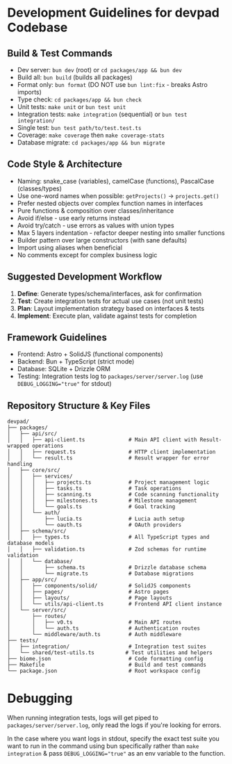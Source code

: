 # Development Guidelines for devpad Codebase

## Build & Test Commands
- Dev server: `bun dev` (root) or `cd packages/app && bun dev`
- Build all: `bun build` (builds all packages)
- Format only: `bun format` (DO NOT use `bun lint:fix` - breaks Astro imports)
- Type check: `cd packages/app && bun check`
- Unit tests: `make unit` or `bun test unit`
- Integration tests: `make integration` (sequential) or `bun test integration/`
- Single test: `bun test path/to/test.test.ts`
- Coverage: `make coverage` then `make coverage-stats`
- Database migrate: `cd packages/app && bun migrate`

## Code Style & Architecture
- Naming: snake_case (variables), camelCase (functions), PascalCase (classes/types)
- Use one-word names when possible: `getProjects()` → `projects.get()`
- Prefer nested objects over complex function names in interfaces
- Pure functions & composition over classes/inheritance
- Avoid if/else - use early returns instead
- Avoid try/catch - use errors as values with union types
- Max 5 layers indentation - refactor deeper nesting into smaller functions
- Builder pattern over large constructors (with sane defaults)
- Import using aliases when beneficial
- No comments except for complex business logic

## Suggested Development Workflow
1. **Define**: Generate types/schema/interfaces, ask for confirmation
2. **Test**: Create integration tests for actual use cases (not unit tests)
3. **Plan**: Layout implementation strategy based on interfaces & tests
4. **Implement**: Execute plan, validate against tests for completion

## Framework Guidelines
- Frontend: Astro + SolidJS (functional components)
- Backend: Bun + TypeScript (strict mode)
- Database: SQLite + Drizzle ORM
- Testing: Integration tests log to `packages/server/server.log` (use `DEBUG_LOGGING="true"` for stdout)

## Repository Structure & Key Files
```
devpad/
├── packages/
│   ├── api/src/
│   │   ├── api-client.ts              # Main API client with Result-wrapped operations
│   │   ├── request.ts                 # HTTP client implementation
│   │   └── result.ts                  # Result wrapper for error handling
│   ├── core/src/
│   │   ├── services/
│   │   │   ├── projects.ts            # Project management logic
│   │   │   ├── tasks.ts               # Task operations
│   │   │   ├── scanning.ts            # Code scanning functionality
│   │   │   ├── milestones.ts          # Milestone management
│   │   │   └── goals.ts               # Goal tracking
│   │   └── auth/
│   │       ├── lucia.ts               # Lucia auth setup
│   │       └── oauth.ts               # OAuth providers
│   ├── schema/src/
│   │   ├── types.ts                   # All TypeScript types and database models
│   │   ├── validation.ts              # Zod schemas for runtime validation
│   │   └── database/
│   │       ├── schema.ts              # Drizzle database schema
│   │       └── migrate.ts             # Database migrations
│   ├── app/src/
│   │   ├── components/solid/          # SolidJS components
│   │   ├── pages/                     # Astro pages
│   │   ├── layouts/                   # Page layouts
│   │   └── utils/api-client.ts        # Frontend API client instance
│   └── server/src/
│       ├── routes/
│       │   ├── v0.ts                  # Main API routes
│       │   └── auth.ts                # Authentication routes
│       └── middleware/auth.ts         # Auth middleware
├── tests/
│   ├── integration/                   # Integration test suites
│   └── shared/test-utils.ts          # Test utilities and helpers
├── biome.json                         # Code formatting config
├── Makefile                           # Build and test commands
└── package.json                       # Root workspace config
```


# Debugging
When running integration tests, logs will get piped to `packages/server/server.log`, only read the logs if you're looking for errors.

In the case where you want logs in stdout, specify the exact test suite you want to run in the command using bun specifically rather than `make integration` & pass `DEBUG_LOGGING="true"` as an env variable to the function.